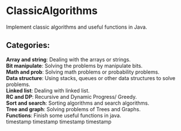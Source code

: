 ClassicAlgorithms
=================

Implement classic algorithms and useful functions in Java. 

Categories: 
------------
<b>Array and string</b>: Dealing with the arrays or strings. <br>
<b>Bit manipulate</b>: Solving the problems by manipulate bits. <br>
<b>Math and prob</b>: Solving math problems or probability problems. <br>
<b>Data structure</b>: Using stacks, queues or other data structures to solve problems. <br>
<b>Linked list</b>: Dealing with linked list. <br>
<b>RC and DP</b>: Recursive and Dynamic Progress/ Greedy. <br>
<b>Sort and search</b>: Sorting algorithms and search algorithms. <br>
<b>Tree and graph</b>: Solving problems of Trees and Graphs. <br>
<b>Functions</b>: Finish some useful functions in java. <br>
timestamp
timestamp
timestamp
timestamp
